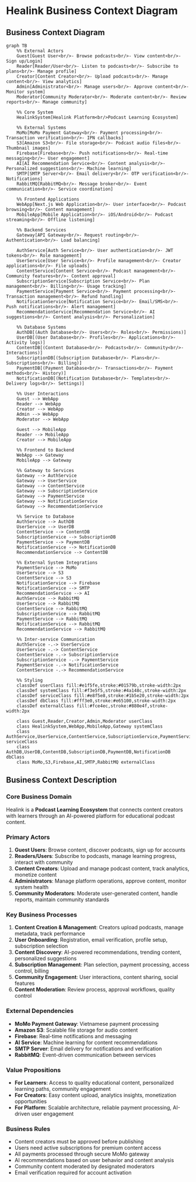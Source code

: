 # Healink Business Context Diagram

## Business Context Diagram

```mermaid
graph TB
    %% External Actors
    Guest[Guest User<br/>- Browse podcasts<br/>- View content<br/>- Sign up/Login]
    Reader[Reader/User<br/>- Listen to podcasts<br/>- Subscribe to plans<br/>- Manage profile]
    Creator[Content Creator<br/>- Upload podcasts<br/>- Manage content<br/>- View analytics]
    Admin[Administrator<br/>- Manage users<br/>- Approve content<br/>- Monitor system]
    Moderator[Community Moderator<br/>- Moderate content<br/>- Review reports<br/>- Manage community]

    %% Core System
    HealinkSystem[Healink Platform<br/>Podcast Learning Ecosystem]

    %% External Systems
    MoMo[MoMo Payment Gateway<br/>- Payment processing<br/>- Transaction verification<br/>- IPN callbacks]
    S3[Amazon S3<br/>- File storage<br/>- Podcast audio files<br/>- Thumbnail images]
    Firebase[Firebase<br/>- Push notifications<br/>- Real-time messaging<br/>- User engagement]
    AI[AI Recommendation Service<br/>- Content analysis<br/>- Personalized suggestions<br/>- Machine learning]
    SMTP[SMTP Server<br/>- Email delivery<br/>- OTP verification<br/>- Notifications]
    RabbitMQ[RabbitMQ<br/>- Message broker<br/>- Event communication<br/>- Service coordination]

    %% Frontend Applications
    WebApp[Next.js Web Application<br/>- User interface<br/>- Podcast browsing<br/>- Content management]
    MobileApp[Mobile Application<br/>- iOS/Android<br/>- Podcast streaming<br/>- Offline listening]

    %% Backend Services
    Gateway[API Gateway<br/>- Request routing<br/>- Authentication<br/>- Load balancing]
    
    AuthService[Auth Service<br/>- User authentication<br/>- JWT tokens<br/>- Role management]
    UserService[User Service<br/>- Profile management<br/>- Creator applications<br/>- File uploads]
    ContentService[Content Service<br/>- Podcast management<br/>- Community features<br/>- Content approval]
    SubscriptionService[Subscription Service<br/>- Plan management<br/>- Billing<br/>- Usage tracking]
    PaymentService[Payment Service<br/>- Payment processing<br/>- Transaction management<br/>- Refund handling]
    NotificationService[Notification Service<br/>- Email/SMS<br/>- Push notifications<br/>- Alert management]
    RecommendationService[Recommendation Service<br/>- AI suggestions<br/>- Content analysis<br/>- Personalization]

    %% Database Systems
    AuthDB[(Auth Database<br/>- Users<br/>- Roles<br/>- Permissions)]
    UserDB[(User Database<br/>- Profiles<br/>- Applications<br/>- Activity logs)]
    ContentDB[(Content Database<br/>- Podcasts<br/>- Community<br/>- Interactions)]
    SubscriptionDB[(Subscription Database<br/>- Plans<br/>- Subscriptions<br/>- Billing)]
    PaymentDB[(Payment Database<br/>- Transactions<br/>- Payment methods<br/>- History)]
    NotificationDB[(Notification Database<br/>- Templates<br/>- Delivery logs<br/>- Settings)]

    %% User Interactions
    Guest --> WebApp
    Reader --> WebApp
    Creator --> WebApp
    Admin --> WebApp
    Moderator --> WebApp
    
    Guest --> MobileApp
    Reader --> MobileApp
    Creator --> MobileApp

    %% Frontend to Backend
    WebApp --> Gateway
    MobileApp --> Gateway

    %% Gateway to Services
    Gateway --> AuthService
    Gateway --> UserService
    Gateway --> ContentService
    Gateway --> SubscriptionService
    Gateway --> PaymentService
    Gateway --> NotificationService
    Gateway --> RecommendationService

    %% Service to Database
    AuthService --> AuthDB
    UserService --> UserDB
    ContentService --> ContentDB
    SubscriptionService --> SubscriptionDB
    PaymentService --> PaymentDB
    NotificationService --> NotificationDB
    RecommendationService --> ContentDB

    %% External System Integrations
    PaymentService --> MoMo
    UserService --> S3
    ContentService --> S3
    NotificationService --> Firebase
    NotificationService --> SMTP
    RecommendationService --> AI
    AuthService --> RabbitMQ
    UserService --> RabbitMQ
    ContentService --> RabbitMQ
    SubscriptionService --> RabbitMQ
    PaymentService --> RabbitMQ
    NotificationService --> RabbitMQ
    RecommendationService --> RabbitMQ

    %% Inter-service Communication
    AuthService -.-> UserService
    UserService -.-> ContentService
    ContentService -.-> SubscriptionService
    SubscriptionService -.-> PaymentService
    PaymentService -.-> NotificationService
    ContentService -.-> RecommendationService

    %% Styling
    classDef userClass fill:#e1f5fe,stroke:#01579b,stroke-width:2px
    classDef systemClass fill:#f3e5f5,stroke:#4a148c,stroke-width:2px
    classDef serviceClass fill:#e8f5e8,stroke:#1b5e20,stroke-width:2px
    classDef dbClass fill:#fff3e0,stroke:#e65100,stroke-width:2px
    classDef externalClass fill:#fce4ec,stroke:#880e4f,stroke-width:2px

    class Guest,Reader,Creator,Admin,Moderator userClass
    class HealinkSystem,WebApp,MobileApp,Gateway systemClass
    class AuthService,UserService,ContentService,SubscriptionService,PaymentService,NotificationService,RecommendationService serviceClass
    class AuthDB,UserDB,ContentDB,SubscriptionDB,PaymentDB,NotificationDB dbClass
    class MoMo,S3,Firebase,AI,SMTP,RabbitMQ externalClass
```

## Business Context Description

### **Core Business Domain**
Healink is a **Podcast Learning Ecosystem** that connects content creators with learners through an AI-powered platform for educational podcast content.

### **Primary Actors**
1. **Guest Users**: Browse content, discover podcasts, sign up for accounts
2. **Readers/Users**: Subscribe to podcasts, manage learning progress, interact with community
3. **Content Creators**: Upload and manage podcast content, track analytics, monetize content
4. **Administrators**: Manage platform operations, approve content, monitor system health
5. **Community Moderators**: Moderate user-generated content, handle reports, maintain community standards

### **Key Business Processes**
1. **Content Creation & Management**: Creators upload podcasts, manage metadata, track performance
2. **User Onboarding**: Registration, email verification, profile setup, subscription selection
3. **Content Discovery**: AI-powered recommendations, trending content, personalized suggestions
4. **Subscription Management**: Plan selection, payment processing, access control, billing
5. **Community Engagement**: User interactions, content sharing, social features
6. **Content Moderation**: Review process, approval workflows, quality control

### **External Dependencies**
- **MoMo Payment Gateway**: Vietnamese payment processing
- **Amazon S3**: Scalable file storage for audio content
- **Firebase**: Real-time notifications and messaging
- **AI Service**: Machine learning for content recommendations
- **SMTP Server**: Email delivery for notifications and verification
- **RabbitMQ**: Event-driven communication between services

### **Value Propositions**
- **For Learners**: Access to quality educational content, personalized learning paths, community engagement
- **For Creators**: Easy content upload, analytics insights, monetization opportunities
- **For Platform**: Scalable architecture, reliable payment processing, AI-driven user engagement

### **Business Rules**
- Content creators must be approved before publishing
- Users need active subscriptions for premium content access
- All payments processed through secure MoMo gateway
- AI recommendations based on user behavior and content analysis
- Community content moderated by designated moderators
- Email verification required for account activation

